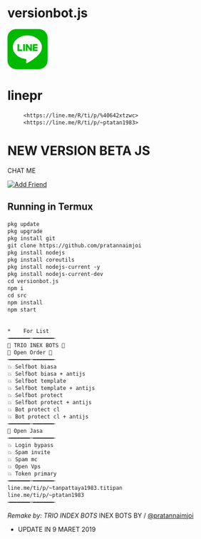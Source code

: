 #  versionbot.js
[![TrioPekokBots](line_sm.png?s=460&v=4)]( )
#  linepr          
         <https://line.me/R/ti/p/%40642xtzwc>
         <https://line.me/R/ti/p/~ptatan1983>
                  
# NEW VERSION BETA JS

 CHAT ME
 
<a href="https://line.me/R/ti/p/%40642xtzwc"><img height="36" border="0" alt="Add Friend" src="https://scdn.line-apps.com/n/line_add_friends/btn/en.png"></a>

## Running in Termux
```
pkg update
pkg upgrade
pkg install git
git clone https://github.com/pratannaimjoi 
pkg install nodejs
pkg install coreutils
pkg install nodejs-current -y
pkg install nodejs-current-dev
cd versionbot.js
npm i
cd src
npm install
npm start

     
*    For List
╼━━━━━━─━━━━━━╾
📌 TRIO INEX BOTS 📌
📌 Open Order 📌
╼━━━━━━─━━━━━━╾
💥 Selfbot biasa
💥 Selfbot biasa + antijs
💥 Selfbot template
💥 Selfbot template + antijs
💥 Selfbot protect
💥 Selfbot protect + antijs
💥 Bot protect cl
💥 Bot protect cl + antijs
╼━━━━━━─━━━━━━╾
📌 Open Jasa
╼━━━━━━─━━━━━━╾
💥 Login bypass
💥 Spam invite
💥 Spam mc
💥 Open Vps 
💥 Token primary 
╼━━━━━━─━━━━━━╾
line.me/ti/p/~tanpattaya1983.titipan
line.me/ti/p/~ptatan1983
╼━━━━━━─━━━━━━╾

```
*Remake by: TRIO INDEX BOTS*
INEX BOTS BY / [@pratannaimjoi](https://www.instagram.com/pratannaimjoi)
- UPDATE IN
9 MARET 2019
